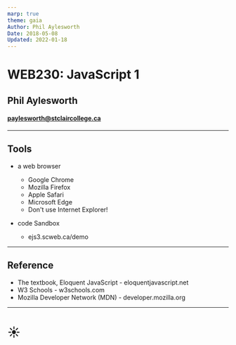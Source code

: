 ```yaml
---
marp: true
theme: gaia
Author: Phil Aylesworth
Date: 2018-05-08
Updated: 2022-01-18
---
```


<!-- _class: lead -->

# WEB230: JavaScript 1

## Phil Aylesworth

#### paylesworth@stclaircollege.ca

---

## Tools

-  a web browser

   -  Google Chrome
   -  Mozilla Firefox
   -  Apple Safari
   -  Microsoft Edge
   -  Don't use Internet Explorer!

-  code Sandbox

   -  ejs3.scweb.ca/demo

---

## Reference

-  The textbook, Eloquent JavaScript - eloquentjavascript.net
-  W3 Schools - w3schools.com
-  Mozilla Developer Network (MDN) - developer.mozilla.org

---

<!--
_class: lead
_footer: ""
_paginate: false
-->

# ☀
